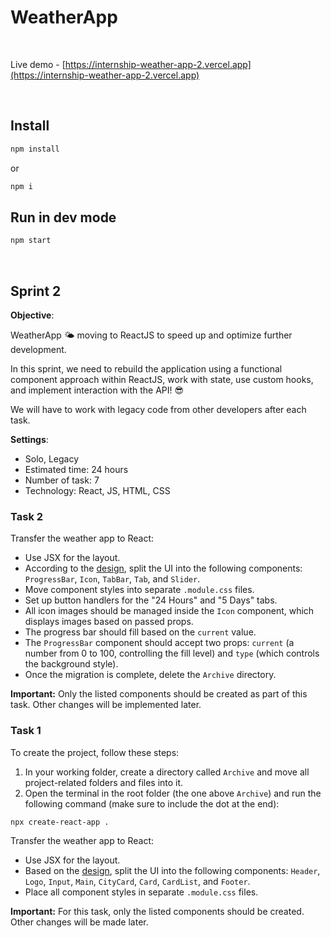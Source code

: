 # WeatherApp

<br>

Live demo - [https://internship-weather-app-2.vercel.app](https://internship-weather-app-2.vercel.app)

<br>

## Install

```sh
npm install
```
or
```sh
npm i
```

## Run in dev mode

```sh
npm start
```

<br>

## Sprint 2

**Objective**:

WeatherApp 🌤️ moving to ReactJS to speed up and optimize further development.

In this sprint, we need to rebuild the application using a functional component approach within ReactJS, work with state, use custom hooks, and implement interaction with the API! 😎

We will have to work with legacy code from other developers after each task.

**Settings**:
+ Solo, Legacy
+ Estimated time: 24 hours
+ Number of task: 7
+ Technology: React, JS, HTML, CSS

### Task 2

Transfer the weather app to React:

- Use JSX for the layout.  
- According to the [design](https://www.figma.com/file/zFJfXRIZpBCcL7DmntXuGe/Weather-App.-2-sprint.-2-task?type=design&t=l2FpGgdKWaJweqPn-6), split the UI into the following components: `ProgressBar`, `Icon`, `TabBar`, `Tab`, and `Slider`.  
- Move component styles into separate `.module.css` files.  
- Set up button handlers for the "24 Hours" and "5 Days" tabs.  
- All icon images should be managed inside the `Icon` component, which displays images based on passed props.  
- The progress bar should fill based on the `current` value.  
- The `ProgressBar` component should accept two props: `current` (a number from 0 to 100, controlling the fill level) and `type` (which controls the background style).  
- Once the migration is complete, delete the `Archive` directory.

**Important:** Only the listed components should be created as part of this task. Other changes will be implemented later.

### Task 1

To create the project, follow these steps:

1. In your working folder, create a directory called `Archive` and move all project-related folders and files into it.  
2. Open the terminal in the root folder (the one above `Archive`) and run the following command (make sure to include the dot at the end):  

```sh
npx create-react-app .
```

Transfer the weather app to React:

- Use JSX for the layout.  
- Based on the [design](https://www.figma.com/file/Wm2T7D9ahgToNriPGc0XrZ/Weather-App.-2-sprint.-1-task?type=design&t=l2FpGgdKWaJweqPn-6), split the UI into the following components: `Header`, `Logo`, `Input`, `Main`, `CityCard`, `Card`, `CardList`, and `Footer`.  
- Place all component styles in separate `.module.css` files.

**Important:** For this task, only the listed components should be created. Other changes will be made later.
